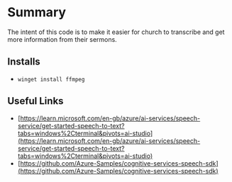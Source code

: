 # Summary

The intent of this code is to make it easier for church to transcribe and get more information from their sermons.

## Installs

- `winget install ffmpeg`

## Useful Links

- [https://learn.microsoft.com/en-gb/azure/ai-services/speech-service/get-started-speech-to-text?tabs=windows%2Cterminal&pivots=ai-studio](https://learn.microsoft.com/en-gb/azure/ai-services/speech-service/get-started-speech-to-text?tabs=windows%2Cterminal&pivots=ai-studio)
- [https://github.com/Azure-Samples/cognitive-services-speech-sdk](https://github.com/Azure-Samples/cognitive-services-speech-sdk)